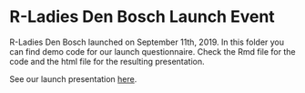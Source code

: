 # R-Ladies Den Bosch Launch Event

R-Ladies Den Bosch launched on September 11th, 2019. In this folder you can find demo code for our launch questionnaire. Check the Rmd file for the code and the html file for the resulting presentation. 

See our launch presentation [here](https://rladiesdenbosch-launch-presentation.netlify.com/#1).
